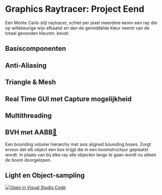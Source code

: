 # Graphics Raytracer: Project Eend
Een Monte Carlo stijl raytracer, schiet per pixel meerdere keren een ray die op willekeurige wijs
afkaatst en dan de gemiddelde kleur neemt van de totaal gevonden kleuren. bevat:

## Basiscomponenten

## Anti-Aliasing

## Triangle & Mesh

## Real Time GUI met Capture mogelijkheid

## Multithreading

## BVH met AABB[🔗](project_eend/src/main/java/proeend/hittable/BBNode.java)
Een bounding volume hierarchy met axis aligned bounding boxes. 
Zorgt ervoor dat elk object een box krijgt die in een boomstructuur geplaatst wordt. 
In plaats van bij elke ray alle objecten langs te gaan wordt nu alleen de boom doorgelopen.

## Light en Object-sampling



[![Open in Visual Studio Code](https://classroom.github.com/assets/open-in-vscode-718a45dd9cf7e7f842a935f5ebbe5719a5e09af4491e668f4dbf3b35d5cca122.svg)](https://classroom.github.com/online_ide?assignment_repo_id=11716330&assignment_repo_type=AssignmentRepo)
